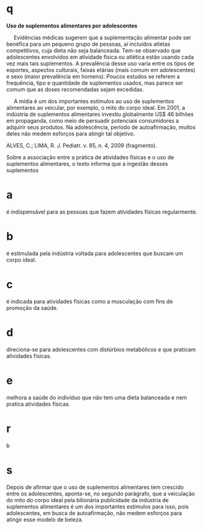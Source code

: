 # q
**Uso de suplementos alimentares por adolescentes**

     Evidências médicas sugerem que a suplementação alimentar pode ser benéfica para um pequeno grupo de pessoas, aí incluídos atletas competitivos, cuja dieta não seja balanceada. Tem-se observado que adolescentes envolvidos em atividade física ou atlética estão usando cada vez mais tais suplementos. A prevalência desse uso varia entre os tipos de esportes, aspectos culturais, faixas etárias (mais comum em adolescentes) e sexo (maior prevalência em homens). Poucos estudos se referem a frequência, tipo e quantidade de suplementos usados, mas parece ser comum que as doses recomendadas sejam excedidas.

     A mídia é um dos importantes estímulos ao uso de suplementos alimentares ao veicular, por exemplo, o mito do corpo ideal. Em 2001, a indústria de suplementos alimentares investiu globalmente US$ 46 bilhões em propaganda, como meio de persuadir potenciais consumidores a adquirir seus produtos. Na adolescência, período de autoafirmação, muitos deles não medem esforços para atingir tal objetivo.

ALVES, C.; LIMA, R. J. Pediatr. v. 85, n. 4, 2009 (fragmento).

Sobre a associação entre a prática de atividades físicas e o uso de suplementos alimentares, o texto informa que a ingestão desses suplementos

# a
é indispensável para as pessoas que fazem atividades físicas regularmente.

# b
é estimulada pela indústria voltada para adolescentes que buscam um corpo ideal.

# c
é indicada para atividades físicas como a musculação com fins de promoção da saúde.

# d
direciona-se para adolescentes com distúrbios metabólicos e que praticam atividades físicas.

# e
melhora a saúde do indivíduo que não tem uma dieta balanceada e nem pratica atividades físicas.

# r
b

# s
Depois de afirmar que o uso de suplementos alimentares tem crescido entre os adolescentes, aponta-se, no segundo parágrafo, que a veiculação do mito do corpo ideal pela bilionária publicidade da indústria de suplementos alimentares é um dos importantes estímulos para isso, pois adolescentes, em busca de autoafirmação, não medem esforços para atingir esse modelo de beleza.

